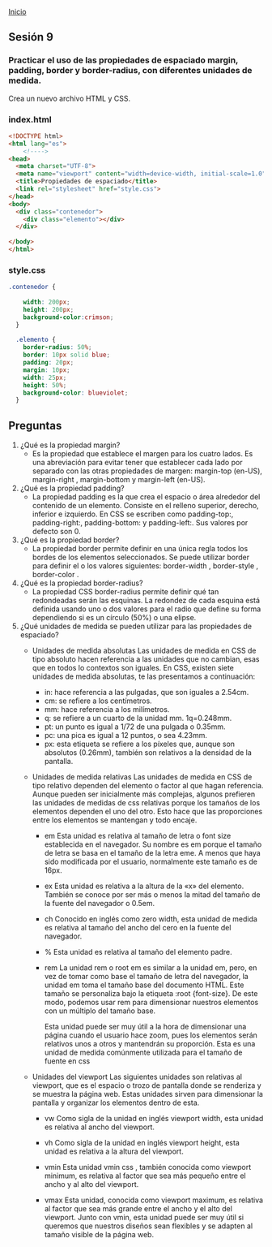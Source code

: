 <!-- No borrar o modificar -->
[Inicio](./index.md)

## Sesión 9 


<!-- Su documentación aquí -->

### Practicar el uso de las propiedades de espaciado margin, padding, border y border-radius, con diferentes unidades de medida.

Crea un nuevo archivo HTML y CSS.

### index.html

```html
<!DOCTYPE html>
<html lang="es">
    <!---->
<head>
  <meta charset="UTF-8">
  <meta name="viewport" content="width=device-width, initial-scale=1.0">
  <title>Propiedades de espaciado</title>
  <link rel="stylesheet" href="style.css">
</head>
<body>
  <div class="contenedor">
    <div class="elemento"></div>
  </div>
  
</body>
</html>  
```

### style.css

```css
.contenedor {
    
    width: 200px;
    height: 200px;
    background-color:crimson;
  }
  
  .elemento {
    border-radius: 50%;
    border: 10px solid blue;
    padding: 20px;
    margin: 10px;
    width: 25px;
    height: 50%;
    background-color: blueviolet;
  }

```

## Preguntas

1. ¿Qué es la propiedad margin?
    * Es la propiedad que establece el margen para los cuatro lados. Es una abreviación para evitar tener que establecer cada lado por separado con las otras propiedades de margen: margin-top (en-US), margin-right , margin-bottom y margin-left (en-US).
2. ¿Qué es la propiedad padding?
    * La propiedad padding es la que crea el espacio o área alrededor del contenido de un elemento. Consiste en el relleno superior, derecho, inferior e izquierdo. En CSS se escriben como padding-top:, padding-right:, padding-bottom: y padding-left:. Sus valores por defecto son 0.
3. ¿Qué es la propiedad border?
    * La propiedad border permite definir en una única regla todos los bordes de los elementos seleccionados. Se puede utilizar border para definir el o los valores siguientes: border-width , border-style , border-color . 
4. ¿Qué es la propiedad border-radius?
    * La propiedad CSS border-radius permite definir qué tan redondeadas serán las esquinas. La redondez de cada esquina está definida usando uno o dos valores para el radio que define su forma dependiendo si es un círculo (50%) o una elipse.
5. ¿Qué unidades de medida se pueden utilizar para las propiedades de espaciado?
    * Unidades de medida absolutas
Las unidades de medida en CSS de tipo absoluto hacen referencia a las unidades que no cambian, esas que en todos lo contextos son iguales. En CSS, existen siete unidades de medida absolutas, te las presentamos a continuación:

        * in: hace referencia a las pulgadas, que son iguales a 2.54cm.
        * cm: se refiere a los centímetros.
        * mm: hace referencia a los milímetros.
        * q: se refiere a un cuarto de la unidad mm. 1q=0.248mm.
        * pt: un punto es igual a 1/72 de una pulgada o 0.35mm.
        * pc: una pica es igual a 12 puntos, o sea 4.23mm.
        * px: esta etiqueta se refiere a los píxeles que, aunque son absolutos (0.26mm), también son relativos a la densidad de la pantalla. 

    * Unidades de medida relativas
Las unidades de medida en CSS de tipo relativo dependen del elemento o factor al que hagan referencia. Aunque pueden ser inicialmente más complejas, algunos prefieren las unidades de medidas de css relativas porque los tamaños de los elementos dependen el uno del otro. Esto hace que las proporciones entre los elementos se mantengan y todo encaje.
        * em
Esta unidad es relativa al tamaño de letra o font size establecida en el navegador. Su nombre es em porque el tamaño de letra se basa en el tamaño de la letra eme. A menos que haya sido modificada por el usuario, normalmente este tamaño es de 16px.
        * ex
Esta unidad es relativa a la altura de la «x» del elemento. También se conoce por ser más o menos la mitad del tamaño de la fuente del navegador o 0.5em.
        * ch
Conocido en inglés como zero width, esta unidad de medida es relativa al tamaño del ancho del cero en la fuente del navegador.
        * %
Esta unidad es relativa al tamaño del elemento padre.
        * rem
La unidad rem o root em es similar a la unidad em, pero, en vez de tomar como base el tamaño de letra del navegador, la unidad em toma el tamaño base del documento HTML. Este tamaño se personaliza bajo la etiqueta :root {font-size}. De este modo, podemos usar rem para dimensionar nuestros elementos con un múltiplo del tamaño base.

            Esta unidad puede ser muy útil a la hora de dimensionar una página cuando el usuario hace zoom, pues los elementos serán relativos unos a otros y mantendrán su proporción. Esta es una unidad de medida comúnmente utilizada para el tamaño de fuente en css

    * Unidades del viewport
Las siguientes unidades son relativas al viewport, que es el espacio o trozo de pantalla donde se renderiza y se muestra la página web. Estas unidades sirven para dimensionar la pantalla y organizar los elementos dentro de esta.
        * vw
Como sigla de la unidad en inglés viewport width, esta unidad es relativa al ancho del viewport.
        * vh
Como sigla de la unidad en inglés viewport height, esta unidad es relativa a la altura del viewport.
        * vmin
Esta unidad vmin css , también conocida como viewport minimum, es relativa al factor que sea más pequeño entre el ancho y al alto del viewport.

        * vmax
Esta unidad, conocida como viewport maximum, es relativa al factor que sea más grande entre el ancho y el alto del viewport. Junto con vmin, esta unidad puede ser muy útil si queremos que nuestros diseños sean flexibles y se adapten al tamaño visible de la página web.
